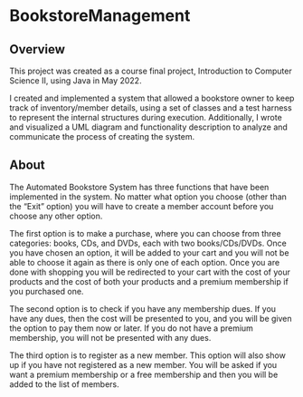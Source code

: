 # BookstoreManagement

## Overview
This project was created as a course final project, Introduction to Computer Science II, using Java in May 2022.

I created and implemented a system that allowed a bookstore owner to keep track of inventory/member details, using a set of classes and a test harness to represent the internal structures during execution. Additionally, I wrote and visualized a UML diagram and functionality description to analyze and communicate the process of creating the system.

## About

The Automated Bookstore System has three functions that have been implemented in the system. No matter what option you choose (other than the “Exit” option) you will have to create a member account before you choose any other option. 

The first option is to make a purchase, where you can choose from three categories: books, CDs, and DVDs, each with two books/CDs/DVDs. Once you have chosen an option, it will be added to your cart and you will not be able to choose it again as there is only one of each option. Once you are done with shopping you will be redirected to your cart with the cost of your products and the cost of both your products and a premium membership if you purchased one.

The second option is to check if you have any membership dues. If you have any dues, then the cost will be presented to you, and you will be given the option to pay them now or later. If you do not have a premium membership, you will not be presented with any dues.

The third option is to register as a new member. This option will also show up if you have not registered as a new member. You will be asked if you want a premium membership or a free membership and then you will be added to the list of members.
